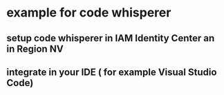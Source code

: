 # example for code whisperer

## setup code whisperer in IAM Identity Center an in Region NV
## integrate in your IDE ( for example Visual Studio Code) 